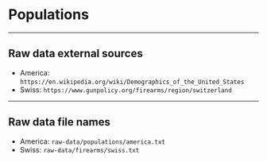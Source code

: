 # Populations

---

## Raw data external sources

* America: `https://en.wikipedia.org/wiki/Demographics_of_the_United_States`
* Swiss: `https://www.gunpolicy.org/firearms/region/switzerland`

---

## Raw data file names

* America: `raw-data/populations/america.txt`
* Swiss: `raw-data/firearms/swiss.txt`
 
